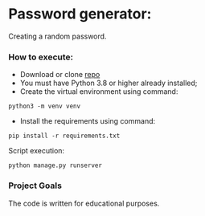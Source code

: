 # Password generator:
Creating a random password.

### How to execute:

- Download or clone [repo]( https://github.com/Ash2803/online-library.git)
- You must have Python 3.8 or higher already installed;
- Create the virtual environment using command:
```
python3 -m venv venv
```
- Install the requirements using command:
```
pip install -r requirements.txt
```
Script execution:
```
python manage.py runserver
```

### Project Goals

The code is written for educational purposes.

